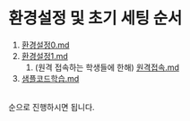 # 환경설정 및 초기 세팅 순서

1. [환경설정0.md](환경설정0.md)
2. [환경설정1.md](환경설정1.md)
    1. (원격 접속하는 학생들에 한해) [원격접속.md](원격접속.md)
3. [샘플코드학습.md](샘플코드학습.md)
<br>
순으로 진행하시면 됩니다.
